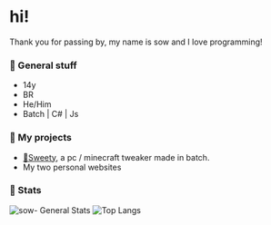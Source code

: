 <h1> hi! </h1>
Thank you for passing by, my name is sow and I love programming!

<h3>🔮 General stuff </h3>

 - 14y 
 - BR
 - He/Him
 - Batch | C# | Js
 <h3>🔮 My projects</h3>
 
 - [🍬Sweety](sweeety.tk), a pc / minecraft tweaker made in batch.
 - My two personal websites
  <h3>🔮 Stats</h3>

![sow- General Stats](https://github-readme-stats.vercel.app/api?username=ImSow&show_icons=true&theme=midnight-purple)
![Top Langs](https://github-readme-stats.vercel.app/api/top-langs/?username=ImSow&layout=compact&theme=midnight-purple)
